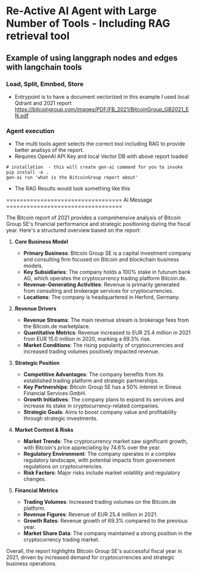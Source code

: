 # Re-Active AI Agent with Large Number of Tools - Including RAG retrieval tool
## Example of using langgraph nodes and edges with langchain tools 

### Load, Split, Emnbed, Store 
- Entrypoint is to have a document vectorized in this example I used local Qdrant and 2021 report https://bitcoingroup.com/images/PDF/FB_2021/BitcoinGroup_GB2021_EN.pdf

### Agent execution
- The multi tools agent selects the correct tool including RAG to provide better analisys of the report.
- Requires OpenAI API Key and local Vector DB with above report loaded

``` 
# installation  - this will create gen-ai command for you to invoke
pip install -e .
gen-ai run 'what is the BitcoinGroup report about'
```
- The RAG Results would look something like this

================================== Ai Message ==================================

The Bitcoin report of 2021 provides a comprehensive analysis of Bitcoin Group SE's financial performance and strategic positioning during the fiscal year. Here's a structured overview based on the report:

1. **Core Business Model**
   - **Primary Business**: Bitcoin Group SE is a capital investment company and consulting firm focused on Bitcoin and blockchain business models.
   - **Key Subsidiaries**: The company holds a 100% stake in futurum bank AG, which operates the cryptocurrency trading platform Bitcoin.de.
   - **Revenue-Generating Activities**: Revenue is primarily generated from consulting and brokerage services for cryptocurrencies.
   - **Locations**: The company is headquartered in Herford, Germany.

2. **Revenue Drivers**
   - **Revenue Streams**: The main revenue stream is brokerage fees from the Bitcoin.de marketplace.
   - **Quantitative Metrics**: Revenue increased to EUR 25.4 million in 2021 from EUR 15.0 million in 2020, marking a 69.3% rise.
   - **Market Conditions**: The rising popularity of cryptocurrencies and increased trading volumes positively impacted revenue.

3. **Strategic Position**
   - **Competitive Advantages**: The company benefits from its established trading platform and strategic partnerships.
   - **Key Partnerships**: Bitcoin Group SE has a 50% interest in Sineus Financial Services GmbH.
   - **Growth Initiatives**: The company plans to expand its services and increase its stake in cryptocurrency-related companies.
   - **Strategic Goals**: Aims to boost company value and profitability through strategic investments.

4. **Market Context & Risks**
   - **Market Trends**: The cryptocurrency market saw significant growth, with Bitcoin's price appreciating by 74.6% over the year.
   - **Regulatory Environment**: The company operates in a complex regulatory landscape, with potential impacts from government regulations on cryptocurrencies.
   - **Risk Factors**: Major risks include market volatility and regulatory changes.

5. **Financial Metrics**
   - **Trading Volumes**: Increased trading volumes on the Bitcoin.de platform.
   - **Revenue Figures**: Revenue of EUR 25.4 million in 2021.
   - **Growth Rates**: Revenue growth of 69.3% compared to the previous year.
   - **Market Share Data**: The company maintained a strong position in the cryptocurrency trading market.

Overall, the report highlights Bitcoin Group SE's successful fiscal year in 2021, driven by increased demand for cryptocurrencies and strategic business operations.
 

